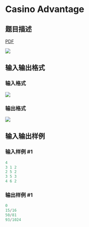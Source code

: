 # Casino Advantage

## 题目描述

[problemUrl]: https://uva.onlinejudge.org/index.php?option=com_onlinejudge&Itemid=8&category=279&page=show_problem&problem=3879

[PDF](https://uva.onlinejudge.org/external/124/p12448.pdf)

![](https://cdn.luogu.com.cn/upload/vjudge_pic/UVA12448/c943dbccdaaa2aef4b50476ece71af92488fbc96.png)

## 输入输出格式

### 输入格式

![](https://cdn.luogu.com.cn/upload/vjudge_pic/UVA12448/fc7123063d569af89b1b2ba0525a57f380e28427.png)

### 输出格式

![](https://cdn.luogu.com.cn/upload/vjudge_pic/UVA12448/0d63ab5fd3d712aa5d1cb137c23e3759302cf36e.png)

## 输入输出样例

### 输入样例 #1

```cpp
4
3 1 2
2 5 2
3 5 3
4 6 2
```


### 输出样例 #1

```cpp
0
15/16
50/81
93/1024
```


